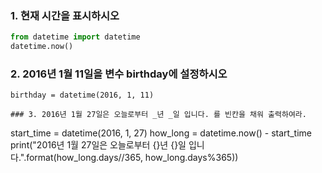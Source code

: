 ### 1. 현재 시간을 표시하시오
```python
from datetime import datetime 
datetime.now()
```

### 2. 2016년 1월 11일을 변수 birthday에 설정하시오
```
birthday = datetime(2016, 1, 11)

### 3. 2016년 1월 27일은 오늘로부터 _년 _일 입니다. 를 빈칸을 채워 출력하여라.
```
start_time = datetime(2016, 1, 27)
how_long = datetime.now() - start_time
print("2016년 1월 27일은 오늘로부터 {}년 {}일 입니다.".format(how_long.days//365, 
how_long.days%365))
```
